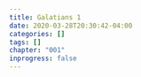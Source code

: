 ```yaml
---
title: Galatians 1
date: 2020-03-28T20:30:42-04:00
categories: []
tags: []
chapter: "001"
inprogress: false
---
```


